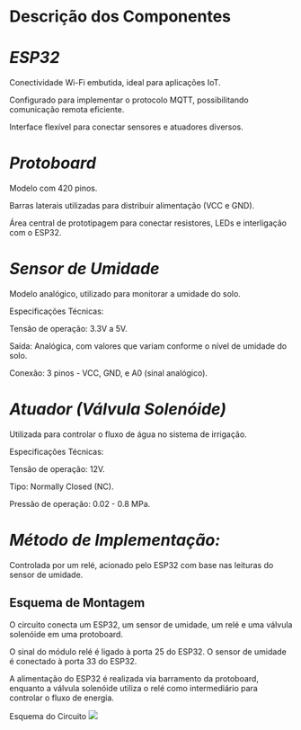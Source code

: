 # Descrição dos Componentes

**_<h1>ESP32</h1>_**

Conectividade Wi-Fi embutida, ideal para aplicações IoT.

Configurado para implementar o protocolo MQTT, possibilitando comunicação remota eficiente.

Interface flexível para conectar sensores e atuadores diversos.



**_<h1>Protoboard</h1>_**

Modelo com 420 pinos.

Barras laterais utilizadas para distribuir alimentação (VCC e GND).

Área central de prototipagem para conectar resistores, LEDs e interligação com o ESP32.



**_<h1>Sensor de Umidade</h1>_**

Modelo analógico, utilizado para monitorar a umidade do solo.


Especificações Técnicas:

Tensão de operação: 3.3V a 5V.

Saída: Analógica, com valores que variam conforme o nível de umidade do solo.

Conexão: 3 pinos - VCC, GND, e A0 (sinal analógico).



**_<h1>Atuador (Válvula Solenóide)</h1>_**

Utilizada para controlar o fluxo de água no sistema de irrigação.


Especificações Técnicas:

Tensão de operação: 12V.

Tipo: Normally Closed (NC).

Pressão de operação: 0.02 - 0.8 MPa.



**_<h1>Método de Implementação:</h1>_**

Controlada por um relé, acionado pelo ESP32 com base nas leituras do sensor de umidade.


**<h2>Esquema de Montagem</h2>**

O circuito conecta um ESP32, um sensor de umidade, um relé e uma válvula solenóide em uma protoboard.

O sinal do módulo relé é ligado à porta 25 do ESP32. O sensor de umidade é conectado à porta 33 do ESP32.

A alimentação do ESP32 é realizada via barramento da protoboard, enquanto a válvula solenóide utiliza o relé como intermediário para controlar o fluxo de energia.

Esquema do Circuito
<img src="media/media/Esquema dos circuito.jpg" />


